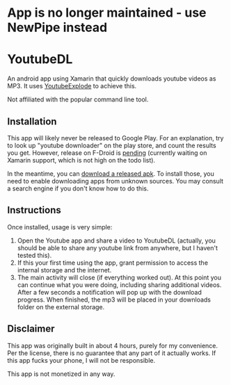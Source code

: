 # App is no longer maintained - use NewPipe instead

# YoutubeDL
An android app using Xamarin that quickly downloads youtube videos as MP3. It uses [YoutubeExplode](https://github.com/Tyrrrz/YoutubeExplode) to achieve this.

Not affiliated with the popular command line tool.

## Installation
This app will likely never be released to Google Play. For an explanation, try to look up "youtube downloader" on the play store, and count the results you get. However, release on F-Droid is [pending](https://gitlab.com/fdroid/rfp/-/issues/1445) (currently waiting on Xamarin support, which is not high on the todo list).

In the meantime, you can [download a released apk](https://github.com/Foxite/YoutubeDL/releases). To install those, you need to enable downloading apps from unknown sources. You may consult a search engine if you don't know how to do this.


## Instructions
Once installed, usage is very simple:

1. Open the Youtube app and share a video to YoutubeDL (actually, you should be able to share any youtube link from anywhere, but I haven't tested this).
2. If this your first time using the app, grant permission to access the internal storage and the internet.
3. The main activity will close (if everything worked out). At this point you can continue what you were doing, including sharing additional videos. After a few seconds a notification will pop up with the download progress. When finished, the mp3 will be placed in your downloads folder on the external storage.

## Disclaimer
This app was originally built in about 4 hours, purely for my convenience. Per the license, there is no guarantee that any part of it actually works. If this app fucks your phone, I will not be responsible.

This app is not monetized in any way.
